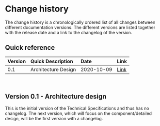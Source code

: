 # Change history

The change history is a chronologically ordered list of all changes between different documentation versions. The different versions are listed together with the release date and a link to the changelog of the version.

## Quick reference

| Version | Quick Description   | Date       | Link                                      |
| ------- | :------------------ | :--------- | ----------------------------------------- |
| 0.1     | Architecture Design | 2020-10-09 | [Link](#version-01---architecture-design) |

</br>

## Version 0.1 - Architecture design

This is the initial version of the Technical Specifications and thus has no changelog. The next version, which will focus on the component/detailed design, will be the first version with a changelog.
